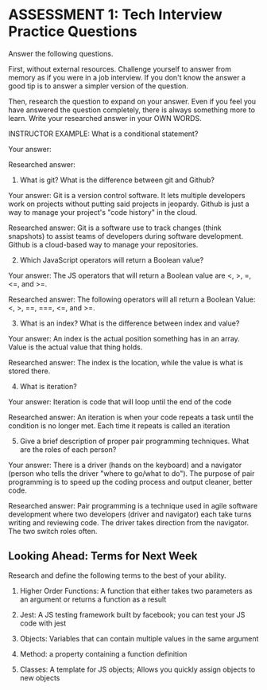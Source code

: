 # ASSESSMENT 1: Tech Interview Practice Questions
Answer the following questions.

First, without external resources. Challenge yourself to answer from memory as if you were in a job interview. If you don't know the answer a good tip is to answer a simpler version of the question.

Then, research the question to expand on your answer. Even if you feel you have answered the question completely, there is always something more to learn. Write your researched answer in your OWN WORDS.

INSTRUCTOR EXAMPLE: What is a conditional statement?

  Your answer:

  Researched answer:



1. What is git? What is the difference between git and Github?

  Your answer: Git is a version control software. It lets multiple developers work on projects without putting said projects in jeopardy. Github is just a way to manage your project's "code history" in the cloud.

  Researched answer: Git is a software use to track changes (think snapshots) to assist teams of developers during software development. Github is a cloud-based way to manage your repositories.


2. Which JavaScript operators will return a Boolean value?

  Your answer: The JS operators that will return a Boolean value are <, >, =, <=, and >=.

  Researched answer: The following operators will all return a Boolean Value: <, >, ==, ===, <=, and >=.



3. What is an index? What is the difference between index and value?

  Your answer: An index is the actual position something has in an array. Value is the actual value that thing holds.

  Researched answer: The index is the location, while the value is what is stored there.



4. What is iteration?

  Your answer: Iteration is code that will loop until the end of the code

  Researched answer: An iteration is when your code repeats a task until the condition is no longer met. Each time it repeats is called an iteration



5. Give a brief description of proper pair programming techniques. What are the roles of each person?

  Your answer: There is a driver (hands on the keyboard) and a navigator (person who tells the driver "where to go/what to do"). The purpose of pair programming is to speed up the coding process and output cleaner, better code.

  Researched answer: Pair programming is a technique used in agile software development where two developers (driver and navigator) each take turns writing and reviewing code. The driver takes direction from the navigator. The two switch roles often.



## Looking Ahead: Terms for Next Week

Research and define the following terms to the best of your ability.

1. Higher Order Functions: A function that either takes two parameters as an argument or returns a function as a result

2. Jest: A JS testing framework built by facebook; you can test your JS code with jest

3. Objects: Variables that can contain multiple values in the same argument

4. Method: a property containing a function definition

5. Classes: A template for JS objects; Allows you quickly assign objects to new objects
